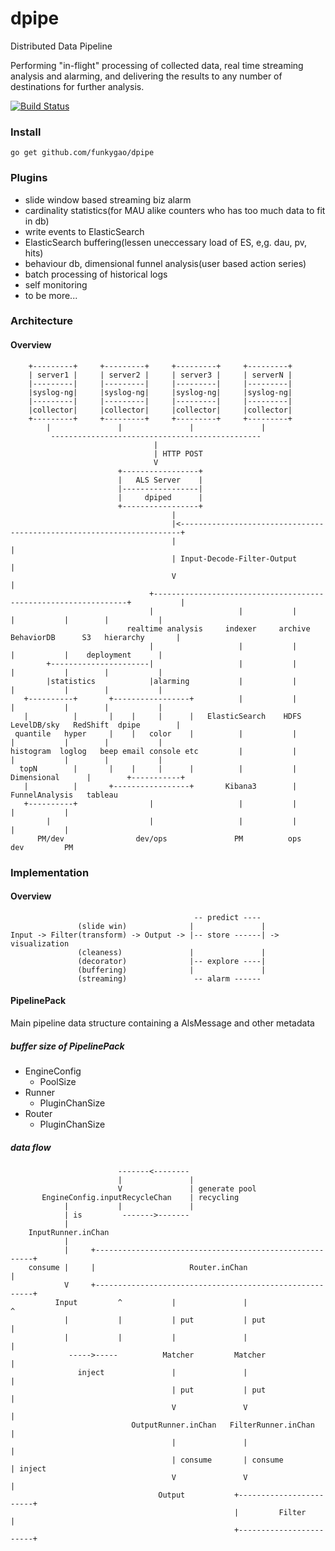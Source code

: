 dpipe
=====

Distributed Data Pipeline

Performing "in-flight" processing of collected data, real time streaming analysis and alarming, and delivering the results to any number of destinations for further analysis.

[![Build Status](https://travis-ci.org/funkygao/dpipe.png?branch=master)](https://travis-ci.org/funkygao/dpipe)

### Install

    go get github.com/funkygao/dpipe

### Plugins

*   slide window based streaming biz alarm
*   cardinality statistics(for MAU alike counters who has too much data to fit in db)
*   write events to ElasticSearch 
*   ElasticSearch buffering(lessen uneccessary load of ES, e,g. dau, pv, hits)
*   behaviour db, dimensional funnel analysis(user based action series)
*   batch processing of historical logs
*   self monitoring
*   to be more...

### Architecture

#### Overview

        +---------+     +---------+     +---------+     +---------+
        | server1 |     | server2 |     | server3 |     | serverN |
        |---------|     |---------|     |---------|     |---------|
        |syslog-ng|     |syslog-ng|     |syslog-ng|     |syslog-ng|
        |---------|     |---------|     |---------|     |---------|
        |collector|     |collector|     |collector|     |collector|
        +---------+     +---------+     +---------+     +---------+
            |               |               |               |
             -----------------------------------------------
                                    |
                                    | HTTP POST
                                    V
                            +-----------------+
                            |   ALS Server    |
                            |-----------------| 
                            |     dpiped      |
                            +-----------------+
                                        |
                                        |<----------------------------------------------------------------------+
                                        |                                                                       |
                                        | Input-Decode-Filter-Output                                            |
                                        V                                                                       |
                                   +----------------------------------------------------------------+           |
                                   |                   |           |           |           |        |           |
                              realtime analysis     indexer     archive    BehaviorDB      S3   hierarchy       |
                                   |                   |           |           |           |    deployment      |
            +----------------------|                   |           |           |           |        |           |
            |statistics            |alarming           |           |           |           |        |           |
       +----------+       +-----------------+          |           |           |           |        |           |
       |          |       |    |     |      |   ElasticSearch    HDFS      LevelDB/sky   RedShift  dpipe        |
     quantile   hyper     |    |   color    |          |           |           |           |        |           |
    histogram  loglog   beep email console etc         |           |           |           |        |           |
      topN        |       |    |     |      |          |           |      Dimensional      |        +-----------+
       |          |       +-----------------+       Kibana3        |    FunnelAnalysis   tableau
       +----------+                |                   |           |           |           |
            |                      |                   |           |           |           |
          PM/dev                dev/ops               PM          ops         dev         PM



### Implementation

#### Overview



                                             -- predict ----
                   (slide win)              |               |
    Input -> Filter(transform) -> Output -> |-- store ------| -> visualization
                   (cleaness)               |               | 
                   (decorator)              |-- explore ----|
                   (buffering)              |               |
                   (streaming)               -- alarm ------


#### PipelinePack

Main pipeline data structure containing a AlsMessage and other metadata

##### buffer size of PipelinePack

* EngineConfig
  - PoolSize
* Runner
  - PluginChanSize
* Router
  - PluginChanSize


##### data flow

                            -------<-------- 
                            |               |
                            V               | generate pool
           EngineConfig.inputRecycleChan    | recycling
                |           |               |
                | is         ------->------- 
                |
        InputRunner.inChan
                |
                |     +--------------------------------------------------------+
        consume |     |                     Router.inChan                      |
                V     +--------------------------------------------------------+
              Input         ^           |               |                   ^
                |           |           | put           | put               |
                |           |           |               |                   |
                 ----->-----          Matcher         Matcher               |
                   inject               |               |                   |
                                        | put           | put               |
                                        V               V                   |
                               OutputRunner.inChan   FilterRunner.inChan    |
                                        |               |                   |
                                        | consume       | consume           | inject
                                        V               V                   |
                                     Output           +------------------------+
                                                      |         Filter         |
                                                      +------------------------+
    
    
